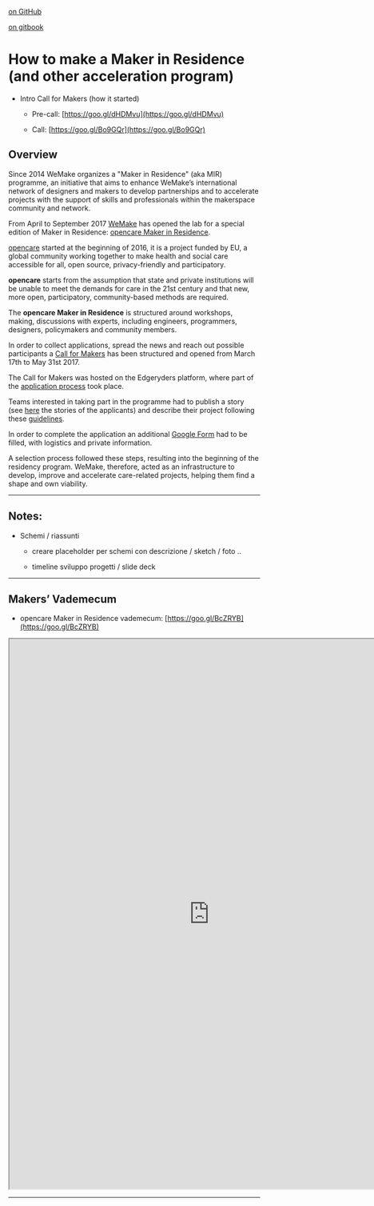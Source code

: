 [on GitHub](https://github.com/WeMakecc/MakerAccelerationProgram_v0_2)

[on gitbook](https://www.gitbook.com/book/wemakecc/makeraccelerationprogram_v0_2)



# How to make a Maker in Residence (and other acceleration program)

* Intro Call for Makers (how it started)

    * Pre-call: [https://goo.gl/dHDMvu](https://goo.gl/dHDMvu)

    * Call: [https://goo.gl/Bo9GQr](https://goo.gl/Bo9GQr)


## Overview

Since 2014 WeMake organizes a "Maker in Residence" (aka MIR) programme, an initiative that aims to enhance WeMake’s international network of designers and makers to develop partnerships and to accelerate projects with the support of skills and professionals within the makerspace community and network.

From April to September 2017 [WeMake](http://wemake.cc/) has opened the lab for a special edition of Maker in Residence: [opencare Maker in Residence](http://wemake.cc/opencare/maker-in-residence/).

[opencare](http://opencare.cc) started at the beginning of 2016, it is a project funded by EU, a global community working together to make health and social care accessible for all, open source, privacy-friendly and participatory.

**opencare** starts from the assumption that state and private institutions will be unable to meet the demands for care in the 21st century and that new, more open, participatory, community-based methods are required.

The **opencare Maker in Residence** is structured around workshops, making, discussions with experts, including engineers, programmers, designers, policymakers and community members.

In order to collect applications, spread the news and reach out possible participants a [Call for Makers](https://edgeryders.eu/t/maker-in-residence-program/6165) has been structured and opened from March 17th to May 31st 2017.

The Call for Makers was hosted on the Edgeryders platform, where part of the [application process](https://edgeryders.eu/t/maker-in-residence-program/6165) took place.

Teams interested in taking part in the programme had to publish a story (see [here](https://edgeryders.eu/c/opencare/maker-in-residence) the stories of the applicants) and describe their project following these [guidelines](https://edgeryders.eu/t/about-the-maker-in-residence-at-wemake-category/53).

In order to complete the application an additional [Google Form](https://docs.google.com/forms/d/e/1FAIpQLSegOVLtcEd9eGMryRlHRwKqP_mSnZkz5YhyjmQ-nTGAQQLRjw/viewform?usp=sf_link) had to be filled, with logistics and private information.

A selection process followed these steps, resulting into the beginning of the residency program. WeMake, therefore, acted as an infrastructure to develop, improve and accelerate care-related projects, helping them find a shape and own viability.

---

## Notes:

* Schemi / riassunti

  * creare placeholder per schemi con descrizione / sketch / foto ..

  * timeline sviluppo progetti / slide deck

---

## Makers’ Vademecum

* opencare Maker in Residence vademecum: [https://goo.gl/BcZRYB](https://goo.gl/BcZRYB)

<iframe src="https://drive.google.com/file/d/0Byb7n6RqhSD8NF8tT055UjJLODg/preview" width="800px" height="1100px"></iframe>

---
